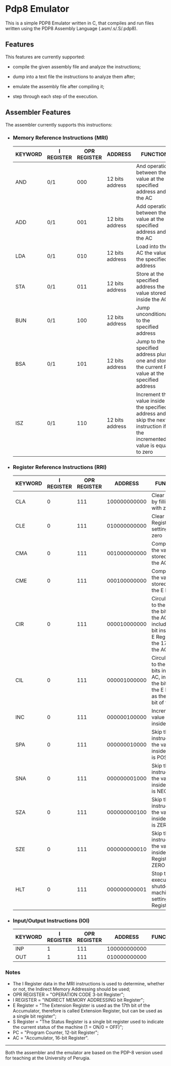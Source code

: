 # Pdp8 Emulator

This is a simple PDP8 Emulator written in C, that compiles and run files written using the PDP8 Assembly Language (.asm/.s/.S/.pdp8).

## Features
This features are currently supported:
* compile the given assembly file and analyze the instructions;

* dump into a text file the instructions to analyze them after;

* emulate the assembly file after compiling it;

* step through each step of the execution.

## Assembler Features

The assembler currently supports this instructions: 

* ### Memory Reference Instructions (MRI)
    | KEYWORD | I REGISTER | OPR REGISTER | ADDRESS | FUNCTION |
    |---------|------------|--------------|---------|----------|  
    |AND|0/1|000|12 bits address|And operation between the value at the specified address and the AC
    |ADD|0/1|001|12 bits address|Add operation between the value at the specified address and the AC 
    |LDA|0/1|010|12 bits address|Load into the AC the value at the specified address
    |STA|0/1|011|12 bits address|Store at the specified address the value stored inside the AC
    |BUN|0/1|100|12 bits address|Jump unconditionally to the specified address
    |BSA|0/1|101|12 bits address|Jump to the specified address plus one and store the current PC value at the specified address
    |ISZ|0/1|110|12 bits address|Increment the value inside the specified address and skip the next instruction if the incremented value is equal to zero

* ### Register Reference Instructions (RRI)
    | KEYWORD | I REGISTER | OPR REGISTER | ADDRESS | FUNCTION |
    |---------|------------|--------------|---------|----------|  
    |CLA|0|111|100000000000|Clear the AC by filling it with zeros|
    |CLE|0|111|010000000000|Clear the E Register by setting it to zero|
    |CMA|0|111|001000000000|Complement the value stored inside the AC|
    |CME|0|111|000100000000|Complement the value stored inside the E Register|
    |CIR|0|111|000010000000|Circulate/Shift to the right the bits inside the AC, including the bit inside the E Register as the 17th bit of the AC|
    |CIL|0|111|000001000000|Circulate/Shift to the left the bits inside the AC, including the bit inside the E Register as the 17th bit of the AC|
    |INC|0|111|000000100000|Increment the value stored inside the AC|
    |SPA|0|111|000000010000|Skip the next instruction if the value inside the AC is POSITIVE|
    |SNA|0|111|000000001000|Skip the next instruction if the value inside the AC is NEGATIVE|
    |SZA|0|111|000000000100|Skip the next instruction if the value inside the AC is ZERO|
    |SZE|0|111|000000000010|Skip the next instruction if the value inside the E Register is ZERO|
    |HLT|0|111|000000000001|Stop the execution and shutdown the machine, by setting the S Register to 0|

* ### Input/Output Instructions (IOI)
    | KEYWORD | I REGISTER | OPR REGISTER | ADDRESS | FUNCTION |
    |---------|------------|--------------|---------|----------| 
    |INP|1|111|100000000000|
    |OUT|1|111|010000000000|

### Notes
* The I Register data in the MRI instructions is used to determine, whether or not, the Indirect Memory Addressing should be used;
* OPR REGISTER = "OPERATION CODE 3-bit Register";
* I REGISTER = "INDIRECT MEMORY ADDRESSING bit Register";
* E Register = "The Extension Register is used as the 17th bit of the Accumulator, therefore is called Extension Register, but can be used as a single bit register";
* S Register = "The Status Register is a single bit register used to indicate the current status of the machine (1 = ON/0 = OFF)";
* PC = "Program Counter, 12-bit Register";
* AC = "Accumulator, 16-bit Register".

---

Both the assembler and the emulator are based on the PDP-8 version used for teaching at the University of Perugia.